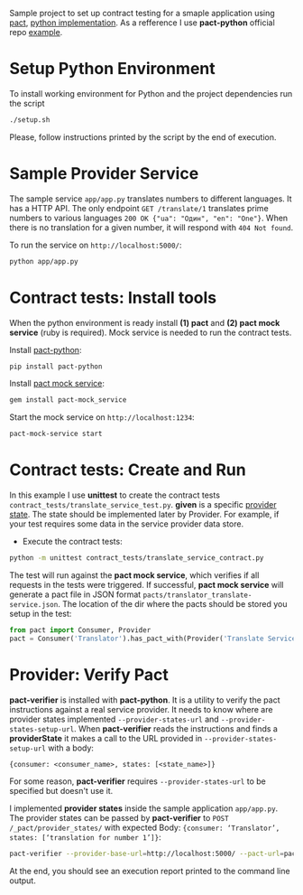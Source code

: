 Sample project to set up contract testing for a smaple application using [pact](https://docs.pact.io), [python implementation](https://github.com/pact-foundation/pact-python). As a refference I use **pact-python** official repo [example](https://github.com/pact-foundation/pact-python/tree/master/e2e).

# Setup Python Environment

To install working environment for Python and the project dependencies run the script

 ```sh
 ./setup.sh
 ```

Please, follow instructions printed by the script by the end of execution.

# Sample Provider Service

The sample service `app/app.py` translates numbers to different languages. It has a HTTP API. The only endpoint `GET /translate/1` translates prime numbers to various languages `200 OK {"ua": "Один", "en": "One"}`. When there is no translation for a given number, it will respond with `404 Not found`.

To run the service on `http://localhost:5000/`:

 ```sh
 python app/app.py
 ```

# Contract tests: Install tools

When the python environment is ready install **(1) pact** and **(2) pact mock service** (ruby is required). Mock service is needed to run the contract tests.

Install [pact-python](https://github.com/pact-foundation/pact-python):

 ```sh
 pip install pact-python
 ```

Install [pact mock service](https://github.com/pact-foundation/pact-mock_service):

 ```sh
 gem install pact-mock_service
 ```

Start the mock service on `http://localhost:1234`:
 ```sh
 pact-mock-service start
 ```

# Contract tests: Create and Run

In this example I use **unittest** to create the contract tests `contract_tests/translate_service_test.py`.
**given** is a specific [provider state](). The state should be implemented later by Provider. For example, if your test requires some data in the service provider data store.

- Execute the contract tests:
 ```sh
 python -m unittest contract_tests/translate_service_contract.py
 ```

The test will run against the **pact mock service**, which verifies if all requests in the tests were triggered. If successful, **pact mock service** will generate a pact file in JSON format `pacts/translator_translate-service.json`. The location of the dir where the pacts should be stored you setup in the test:

 ```python
 from pact import Consumer, Provider
 pact = Consumer('Translator').has_pact_with(Provider('Translate Service'), pact_dir='./pacts')
 ```

# Provider: Verify Pact

**pact-verifier** is installed with **pact-python**. It is a utility to verify the pact instructions against a real service provider. It needs to know where are provider states implemented `--provider-states-url`  and `--provider-states-setup-url`.
When **pact-verifier** reads the instructions and finds a **providerState** it makes a call to the URL provided in `--provider-states-setup-url` with a body:

    {consumer: <consumer_name>, states: [<state_name>]}

For some reason, **pact-verifier** requires `--provider-states-url` to be specified but doesn't use it.


I implemented **provider states** inside the sample application `app/app.py`. The provider states can be passed by **pact-verifier** to `POST /_pact/provider_states/` with expected Body: `{consumer: ‘Translator’, states: [‘translation for number 1’]}`:
 ```sh
 pact-verifier --provider-base-url=http://localhost:5000/ --pact-url=pacts/translator-translate_service.json --provider-states-url=http://localhost:5000/_pact/provider_states/all --provider-states-setup-url=http://localhost:5000/_pact/provider_states
 ```

At the end, you should see an execution report printed to the command line output.
